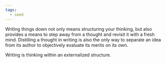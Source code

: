 ```yaml
---
tags:
  - seed
---
```

Writing things down not only means structuring your thinking, but also provides a means to step away from a thought and revisit it with a fresh mind. Distilling a thought in writing is also the only way to separate an idea from its author to objectively evaluate its merits on its own.

Writing is thinking within an externalized structure.